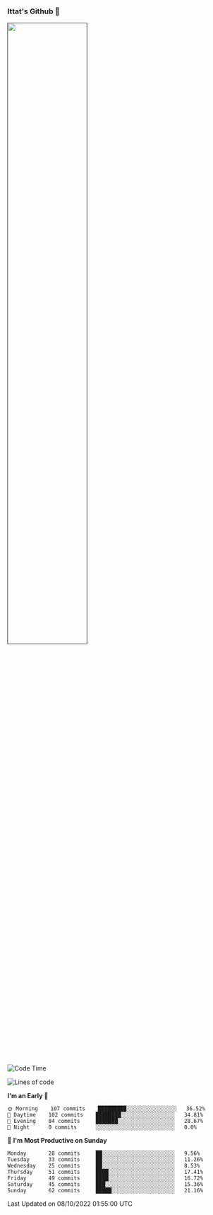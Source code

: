 ### Ittat's Github 👋

<a href="">
  <img align="center" src="https://github-readme-stats.vercel.app/api?username=ittat&hide_border=true&show_icons=true&count_private=true&theme=graywhite"  width="60%"/>
</a>


<!--START_SECTION:waka-->
![Code Time](http://img.shields.io/badge/Code%20Time-105%20hrs%2017%20mins-blue)

![Lines of code](https://img.shields.io/badge/From%20Hello%20World%20I%27ve%20Written-557%20Thousand%20lines%20of%20code-blue)

**I'm an Early 🐤** 

```text
🌞 Morning    107 commits    █████████░░░░░░░░░░░░░░░░   36.52% 
🌆 Daytime    102 commits    ████████░░░░░░░░░░░░░░░░░   34.81% 
🌃 Evening    84 commits     ███████░░░░░░░░░░░░░░░░░░   28.67% 
🌙 Night      0 commits      ░░░░░░░░░░░░░░░░░░░░░░░░░   0.0%

```
📅 **I'm Most Productive on Sunday** 

```text
Monday       28 commits     ██░░░░░░░░░░░░░░░░░░░░░░░   9.56% 
Tuesday      33 commits     ██░░░░░░░░░░░░░░░░░░░░░░░   11.26% 
Wednesday    25 commits     ██░░░░░░░░░░░░░░░░░░░░░░░   8.53% 
Thursday     51 commits     ████░░░░░░░░░░░░░░░░░░░░░   17.41% 
Friday       49 commits     ████░░░░░░░░░░░░░░░░░░░░░   16.72% 
Saturday     45 commits     ███░░░░░░░░░░░░░░░░░░░░░░   15.36% 
Sunday       62 commits     █████░░░░░░░░░░░░░░░░░░░░   21.16%

```



 Last Updated on 08/10/2022 01:55:00 UTC
<!--END_SECTION:waka-->



<!--
**ittat/ittat** is a ✨ _special_ ✨ repository because its `README.md` (this file) appears on your GitHub profile.

Here are some ideas to get you started:

- 🔭 I’m currently working on ...
- 🌱 I’m currently learning ...
- 👯 I’m looking to collaborate on ...
- 🤔 I’m looking for help with ...
- 💬 Ask me about ...
- 📫 How to reach me: ...
- 😄 Pronouns: ...
- ⚡ Fun fact: ...

    technologies: {
        mobileApp: ["Android App"],
        frontEnd: {
            js: ["Vue", "Nuxt"],
            css: ["materialize", "vuetify", "bootstrap"]
        },
        backEnd: {
            js: ["node", "express", "SuiteScript"],
            python: ["flask"]
        },
        devOps: ["AWS", "Docker🐳", "Route53", "Nginx"],
        databases: ["mongo", "MySql", "sqlite"],
        misc: ["Firebase", "Socket.IO", "selenium", "open-cv", "php", "SuiteApp"]
    },
-->
